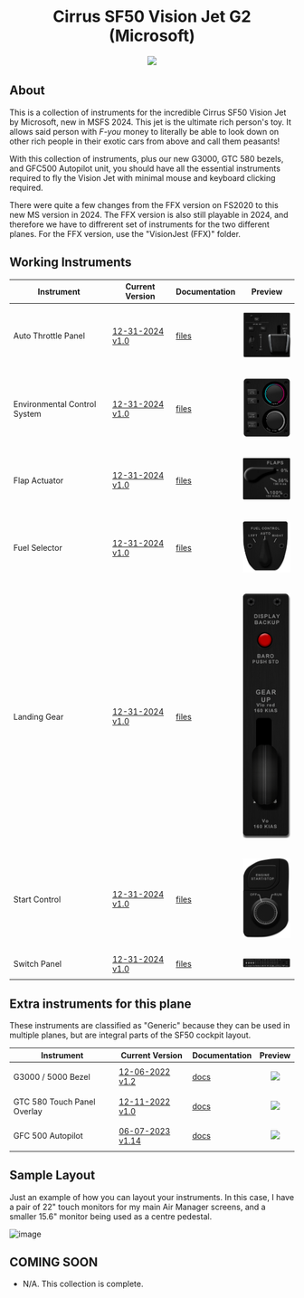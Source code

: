 <!-- PROJECT LOGO -->

<!-- ABOUT THE PROJECT -->

<!-- PROJECT LOGO -->
<p align="center">
  <h1 align="center">Cirrus SF50 Vision Jet G2 (Microsoft)</h1>
</p>
<p align="center"><img src="https://user-images.githubusercontent.com/75218511/206914004-5a53b5ea-9d26-4b97-95ee-03f94bfbb8a3.png" width="600"/></p>

## About
This is a collection of instruments for the incredible Cirrus SF50 Vision Jet by Microsoft, new in MSFS 2024. This jet is the ultimate rich person's toy. It allows said person with <em>F-you</em> money to literally be able to look down on other rich people in their exotic cars from above and call them peasants! 

With this collection of instruments, plus our new G3000, GTC 580 bezels, and GFC500 Autopilot unit, you should have all the essential instruments required to fly the Vision Jet with minimal mouse and keyboard clicking required. 

There were quite a few changes from the FFX version on FS2020 to this new MS version in 2024. The FFX version is also still playable in 2024, and therefore we have to diffrerent set of instruments for the two different planes. For the FFX version, use the "VisionJest (FFX)" folder.

<!-- ABOUT THE PROJECT -->

## Working Instruments

Instrument | Current Version | Documentation | Preview
-------------|-----------------|--------------|--------------
Auto Throttle Panel | [12-31-2024 v1.0](Auto-throttle/Cirrus%20SF50%20Vision%20Jet%20(MS)%20-%20Auto-Throttle.siff) | [files](Auto-throttle) | <p align="center"><img src="Auto-throttle\46c966eb-5bb4-45b9-8551-6170a28b1045\preview.png" width="100" /> </p>
Environmental Control System | [12-31-2024 v1.0](ECS\Cirrus%20SF50%20Vision%20Jet%20%28MS%29%20-%20Environmental%20Control%20System.siff) | [files](ECS) | <p align="center"><img src="ECS\d9b02e5e-c13c-405c-27dd-ae4fa1a78d32\preview.png" width="100" /> </p>
Flap Actuator | [12-31-2024 v1.0](Flap_Actuator\Cirrus%20SF50%20Vision%20Jet%20%28MS%29%20-%20Flap%20Actuator.siff) | [files](Flap_Actuator) | <p align="center"><img src="Flap_Actuator\76325a30-6fcb-432d-8035-6cf46d58d225\preview.png" width="100" /> </p>
Fuel Selector | [12-31-2024 v1.0](Fuel_Selector\Cirrus%20SF50%20Vision%20Jet%20%28MS%29%20-%20Fuel%20Selector.siff) | [files](Fuel_Selector) | <p align="center"><img src="Fuel_Selector\fc5ea007-ecb7-43c0-2e20-b5118286c903\preview.png" width="100" /> </p>
Landing Gear | [12-31-2024 v1.0](Landing_Gear\Cirrus%20SF50%20Vision%20Jet%20%28MS%29%20-%20Landing%20Gear%20Panel.siff) | [files](Landing_Gear) | <p align="center"><img src="Landing_Gear/f6cb81a6-c39a-43a2-8c82-ec371dd4e428/preview.png" width="100" /> </p>
Start Control | [12-31-2024 v1.0](Start_Control\Cirrus%20SF50%20Vision%20Jet%20%28MS%29%20-%20Start%20Controls.siff) | [files](Start_Control) | <p align="center"><img src="Start_Control\33e7e871-e94e-4cb5-3f7c-32122b595435\preview.png" width="100" /> </p>
Switch Panel | [12-31-2024 v1.0](Switch_Panel\Cirrus%20SF50%20Vision%20Jet%20%28MS%29%20-%20Switch%20Panel.siff) | [files](Switch_Panel) | <p align="center"><img src="Switch_Panel/dce7c2ed-ab7a-4dda-3b88-ea948e7d5e1f/preview.png" width="100" /> </p>

## Extra instruments for this plane

These instruments are classified as "Generic" because they can be used in multiple planes, but are integral parts of the SF50 cockpit layout.


Instrument | Current Version | Documentation | Preview
-------------|-----------------|--------------|--------------
G3000 / 5000 Bezel| [12-06-2022 v1.2](https://github.com/Simstrumentation/Air-Manager/blob/main/Instruments/Generic/Generic-Garmin_G3000-5000_Bezel/Generic%20-%20Garmin%20G3000%20and%20G5000%20%20PFD%20MFD%20Bezel%20Overlay.siff?raw=true?raw=true)  | [docs](https://github.com/Simstrumentation/Air-Manager/tree/main/Instruments/Generic/Generic-Garmin_G3000-5000_Bezel) | <p align="center"><img src="https://github.com/Simstrumentation/Air-Manager/blob/main/Instruments/Generic/Generic-Garmin_G3000-5000_Bezel/3f24eb91-44e3-4d7c-1f45-b412646a19d8/preview.png" width="100"> </p>
GTC 580 Touch Panel Overlay| [12-11-2022 v1.0](https://github.com/Simstrumentation/Air-Manager/blob/main/Instruments/Generic/Generic-Garmin-GTC580/Generic%20-%20GTC%20580%20Overlay.siff?raw=true) | [docs](https://github.com/Simstrumentation/Air-Manager/tree/main/Instruments/Generic/Generic-Garmin-GTC580) | <p align="center"><img src="https://github.com/Simstrumentation/Air-Manager/blob/main/Instruments/Generic/Generic-Garmin-GTC580/83a0152f-2101-423f-1594-3c687a00c182/preview.png" width="100"> </p>
GFC 500 Autopilot | [06-07-2023 v1.14](https://github.com/Simstrumentation/Air-Manager/blob/main/Instruments/Generic/Generic-GFC500/Generic%20-%20Garmin%20GFC%20500%20autopilot%20.siff?raw=true) | [docs](https://github.com/Simstrumentation/Air-Manager/blob/main/Instruments/Generic/Generic-GFC500) | <p align="center"><img src="https://github.com/Simstrumentation/Air-Manager/raw/main/Instruments/Generic/Generic-GFC500/c154321a-72e7-44bd-8c39-7dc86b1c66c6/preview.png" width="100"> </p>

## Sample Layout
Just an example of how you can layout your instruments. In this case, I have a pair of 22" touch monitors for my main Air Manager screens, and a smaller 15.6" monitor being used as a centre pedestal.

![image](https://github.com/Simstrumentation/Air-Manager/assets/75218511/134bc26a-1ed4-4510-aed4-b96348718ca4)


## COMING SOON
- N/A. This collection is complete. 
